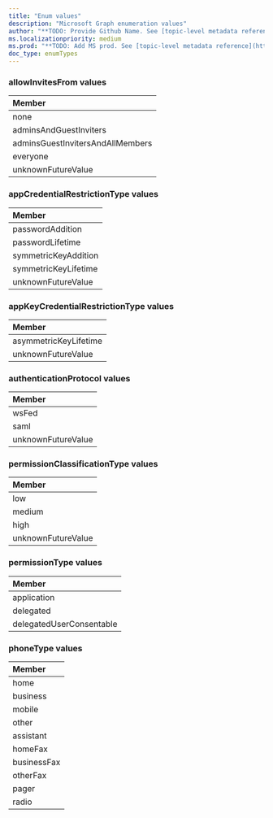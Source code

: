 ```yaml
---
title: "Enum values"
description: "Microsoft Graph enumeration values"
author: "**TODO: Provide Github Name. See [topic-level metadata reference](https://msgo.azurewebsites.net/add/document/guidelines/metadata.html#topic-level-metadata)**"
ms.localizationpriority: medium
ms.prod: "**TODO: Add MS prod. See [topic-level metadata reference](https://msgo.azurewebsites.net/add/document/guidelines/metadata.html#topic-level-metadata)**"
doc_type: enumTypes
---
```


### allowInvitesFrom values 



|Member|
|:---|
|none|
|adminsAndGuestInviters|
|adminsGuestInvitersAndAllMembers|
|everyone|
|unknownFutureValue|

### appCredentialRestrictionType values 



|Member|
|:---|
|passwordAddition|
|passwordLifetime|
|symmetricKeyAddition|
|symmetricKeyLifetime|
|unknownFutureValue|

### appKeyCredentialRestrictionType values 



|Member|
|:---|
|asymmetricKeyLifetime|
|unknownFutureValue|

### authenticationProtocol values 



|Member|
|:---|
|wsFed|
|saml|
|unknownFutureValue|

### permissionClassificationType values 



|Member|
|:---|
|low|
|medium|
|high|
|unknownFutureValue|

### permissionType values 



|Member|
|:---|
|application|
|delegated|
|delegatedUserConsentable|

### phoneType values 



|Member|
|:---|
|home|
|business|
|mobile|
|other|
|assistant|
|homeFax|
|businessFax|
|otherFax|
|pager|
|radio|

